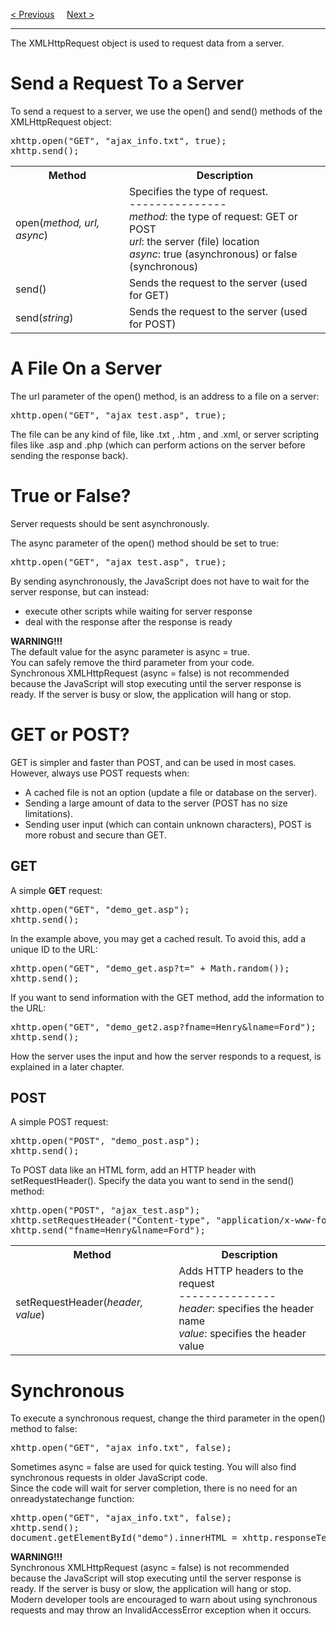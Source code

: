 <a href="/JS/AJAX/Status.md">&lt; Previous</a>
&nbsp;&nbsp;&nbsp;
<a href="/JS/AJAX/Response.md">Next &gt;</a>
<hr>
The XMLHttpRequest object is used to request data from a server.
<h1>Send a Request To a Server</h1>
To send a request to a server, we use the open() and send() methods of the XMLHttpRequest object:
<pre>
xhttp.open("GET", "ajax_info.txt", true);
xhttp.send();
</pre>
<table class="ws-table-all notranslate"> 
  <tr>
    <th>Method</th>
    <th>Description</th>
  </tr>  
  <tr>
    <td>open(<i>method, url, async</i>)</td>
    <td>Specifies the type of request.<br>---------------<br><i>method</i>: the type of request: GET or POST<br><i>url</i>: the server (file) location<br><i>async</i>: true (asynchronous) or false (synchronous)</td>
  </tr>
  <tr>
    <td>send()</td>
    <td>Sends the request to the server (used for GET)</td>
  </tr>
  <tr>
    <td>send(<i>string</i>)</td>
    <td>Sends the request to the server (used for POST)</td>
  </tr>
</table>
<h1>A File On a Server</h1>
The url parameter of the open() method, is an address to a file on a server:
<pre>xhttp.open("GET", "ajax_test.asp", true);</pre>
The file can be any kind of file, like .txt , .htm , and .xml, or server scripting files like .asp and .php (which can perform actions on the server before sending the response back).
<h1>True or False?</h1>
Server requests should be sent asynchronously.

The async parameter of the open() method should be set to true:
<pre>xhttp.open("GET", "ajax_test.asp", true);</pre>
By sending asynchronously, the JavaScript does not have to wait for the server response, but can instead:
<ul>
  <li>execute other scripts while waiting for server response</li>
  <li>deal with the response after the response is ready</li>
</ul>
<b>WARNING!!!</b>
<br>
The default value for the async parameter is async = true.
<br>
You can safely remove the third parameter from your code.
<br>
Synchronous XMLHttpRequest (async = false) is not recommended because the JavaScript will stop executing until the server response is ready. If the server is busy or slow, the application will hang or stop.
<h1>GET or POST?</h1>
GET is simpler and faster than POST, and can be used in most cases.
<br>
However, always use POST requests when:
<ul>
  <li>A cached file is not an option (update a file or database on the server).</li>
  <li>Sending a large amount of data to the server (POST has no size limitations).</li>
  <li>Sending user input (which can contain unknown characters), POST is more robust and secure than GET.</li>
</ul>
<h2>GET</h2>
A simple <b>GET</b> request:
<pre>
xhttp.open("GET", "demo_get.asp");
xhttp.send();
</pre>
In the example above, you may get a cached result. To avoid this, add a unique ID to the URL:
<pre>
xhttp.open("GET", "demo_get.asp?t=" + Math.random());
xhttp.send();
</pre>
If you want to send information with the GET method, add the information to the URL:
<pre>
xhttp.open("GET", "demo_get2.asp?fname=Henry&lname=Ford");
xhttp.send();
</pre>
How the server uses the input and how the server responds to a request, is explained in a later chapter.
<h2>POST</h2>
A simple POST request:
<pre>
xhttp.open("POST", "demo_post.asp");
xhttp.send();
</pre>
To POST data like an HTML form, add an HTTP header with setRequestHeader(). Specify the data you want to send in the send() method:
<pre>
xhttp.open("POST", "ajax_test.asp");
xhttp.setRequestHeader("Content-type", "application/x-www-form-urlencoded");
xhttp.send("fname=Henry&lname=Ford");
</pre>
<table class="ws-table-all notranslate"> 
  <tr>
    <th>Method</th>
    <th>Description</th>
  </tr>  
  <tr>
    <td>setRequestHeader(<i>header, value</i>)</td>
    <td>Adds HTTP headers to the request<br>---------------<br><i>header</i>: specifies the header name<br><i>value</i>: specifies the header value</td>
  </tr>
</table>
<h1>Synchronous</h1>
To execute a synchronous request, change the third parameter in the open() method to false:
<pre>xhttp.open("GET", "ajax_info.txt", false);</pre>
Sometimes async = false are used for quick testing. You will also find synchronous requests in older JavaScript code.
<br>
Since the code will wait for server completion, there is no need for an onreadystatechange function:
<pre>
xhttp.open("GET", "ajax_info.txt", false);
xhttp.send();
document.getElementById("demo").innerHTML = xhttp.responseText;
</pre>
<b>WARNING!!!</b>
<br>
Synchronous XMLHttpRequest (async = false) is not recommended because the JavaScript will stop executing until the server response is ready. If the server is busy or slow, the application will hang or stop.
<br>
Modern developer tools are encouraged to warn about using synchronous requests and may throw an InvalidAccessError exception when it occurs.
